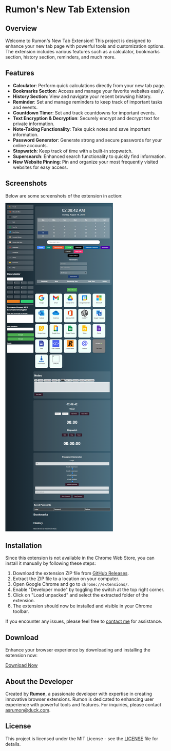 # Rumon's New Tab Extension

## Overview

Welcome to Rumon's New Tab Extension! This project is designed to enhance your new tab page with powerful tools and customization options. The extension includes various features such as a calculator, bookmarks section, history section, reminders, and much more.

## Features

- **Calculator**: Perform quick calculations directly from your new tab page.
- **Bookmarks Section**: Access and manage your favorite websites easily.
- **History Section**: View and navigate your recent browsing history.
- **Reminder**: Set and manage reminders to keep track of important tasks and events.
- **Countdown Timer**: Set and track countdowns for important events.
- **Text Encryption & Decryption**: Securely encrypt and decrypt text for private information.
- **Note-Taking Functionality**: Take quick notes and save important information.
- **Password Generator**: Generate strong and secure passwords for your online accounts.
- **Stopwatch**: Keep track of time with a built-in stopwatch.
- **Supersearch**: Enhanced search functionality to quickly find information.
- **New Website Pinning**: Pin and organize your most frequently visited websites for easy access.

## Screenshots

Below are some screenshots of the extension in action:

![Screenshot 1](web/images/full.png)

## Installation

Since this extension is not available in the Chrome Web Store, you can install it manually by following these steps:

1. Download the extension ZIP file from [GitHub Releases](https://github.com/yourusername/your-repo/releases/download/v1.0/romans-new-tab.zip).
2. Extract the ZIP file to a location on your computer.
3. Open Google Chrome and go to `chrome://extensions/`.
4. Enable "Developer mode" by toggling the switch at the top right corner.
5. Click on "Load unpacked" and select the extracted folder of the extension.
6. The extension should now be installed and visible in your Chrome toolbar.

If you encounter any issues, please feel free to [contact me](mailto:your-email@example.com) for assistance.

## Download

Enhance your browser experience by downloading and installing the extension now:

[Download Now](https://github.com/yourusername/your-repo/releases/download/v1.0/romans-new-tab.zip)

## About the Developer

Created by **Rumon**, a passionate developer with expertise in creating innovative browser extensions. Rumon is dedicated to enhancing user experience with powerful tools and features. For inquiries, please contact [asrumon@duck.com](mailto:asrumon@duck.com).

## License

This project is licensed under the MIT License - see the [LICENSE](LICENSE) file for details.

